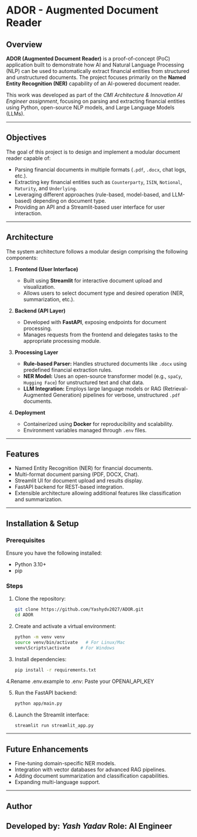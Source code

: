# ADOR - Augmented Document Reader

## Overview
**ADOR (Augmented Document Reader)** is a proof-of-concept (PoC) application built to demonstrate how AI and Natural Language Processing (NLP) can be used to automatically extract financial entities from structured and unstructured documents. The project focuses primarily on the **Named Entity Recognition (NER)** capability of an AI-powered document reader.

This work was developed as part of the *CMI Architecture & Innovation AI Engineer assignment*, focusing on parsing and extracting financial entities using Python, open-source NLP models, and Large Language Models (LLMs).

---

## Objectives
The goal of this project is to design and implement a modular document reader capable of:
- Parsing financial documents in multiple formats (`.pdf`, `.docx`, chat logs, etc.).
- Extracting key financial entities such as `Counterparty`, `ISIN`, `Notional`, `Maturity`, and `Underlying`.
- Leveraging different approaches (rule-based, model-based, and LLM-based) depending on document type.
- Providing an API and a Streamlit-based user interface for user interaction.

---

## Architecture
The system architecture follows a modular design comprising the following components:

1. **Frontend (User Interface)**
   - Built using **Streamlit** for interactive document upload and visualization.
   - Allows users to select document type and desired operation (NER, summarization, etc.).

2. **Backend (API Layer)**
   - Developed with **FastAPI**, exposing endpoints for document processing.
   - Manages requests from the frontend and delegates tasks to the appropriate processing module.

3. **Processing Layer**
   - **Rule-based Parser:** Handles structured documents like `.docx` using predefined financial extraction rules.
   - **NER Model:** Uses an open-source transformer model (e.g., `spaCy`, `Hugging Face`) for unstructured text and chat data.
   - **LLM Integration:** Employs large language models or RAG (Retrieval-Augmented Generation) pipelines for verbose, unstructured `.pdf` documents.

4. **Deployment**
   - Containerized using **Docker** for reproducibility and scalability.
   - Environment variables managed through `.env` files.

---

## Features
- Named Entity Recognition (NER) for financial documents.
- Multi-format document parsing (PDF, DOCX, Chat).
- Streamlit UI for document upload and results display.
- FastAPI backend for REST-based integration.
- Extensible architecture allowing additional features like classification and summarization.
---

## Installation & Setup

### Prerequisites
Ensure you have the following installed:
- Python 3.10+
- pip

### Steps
1. Clone the repository:
   ```bash
   git clone https://github.com/Yashydv2027/ADOR.git
   cd ADOR
   ```

2. Create and activate a virtual environment:
   ```bash
   python -m venv venv
   source venv/bin/activate   # For Linux/Mac
   venv\Scripts\activate    # For Windows
   ```

3. Install dependencies:
   ```bash
   pip install -r requirements.txt
   ```
4.Rename .env.example to .env:
  Paste your OPENAI_API_KEY
  
5. Run the FastAPI backend:
   ```bash
   python app/main.py
   ```

6. Launch the Streamlit interface:
   ```bash
   streamlit run streamlit_app.py
   ```


---


## Future Enhancements
- Fine-tuning domain-specific NER models.
- Integration with vector databases for advanced RAG pipelines.
- Adding document summarization and classification capabilities.
- Expanding multi-language support.

---

## Author
**Developed by:** *Yash Yadav*
**Role:** AI Engineer
---
